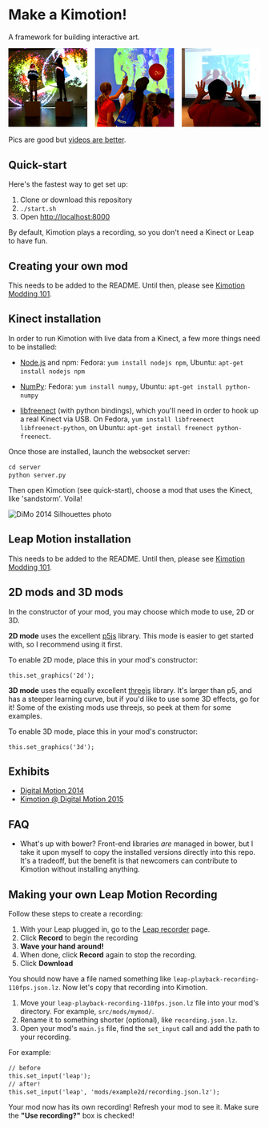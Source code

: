 Make a Kimotion!
================

A framework for building interactive art.

![Kimotion sample](src/images/readme-images/pics.jpg)

Pics are good but [videos are better][videos].

Quick-start
-----------

Here's the fastest way to get set up:

 1. Clone or download this repository
 2. `./start.sh`
 3. Open [http://localhost:8000](http://localhost:8000)

By default, Kimotion plays a recording, so you don't need a Kinect or Leap to
have fun.

Creating your own mod
---------------------

This needs to be added to the README.  Until then, please see [Kimotion Modding
101][modding-101].


Kinect installation
-------------------

In order to run Kimotion with live data from a Kinect, a few more things need
to be installed:

 - [Node.js][node] and npm: Fedora: `yum install nodejs npm`, Ubuntu: `apt-get
   install nodejs npm`

 - [NumPy][numpy]: Fedora: `yum install numpy`, Ubuntu: `apt-get install
   python-numpy`

 - [libfreenect][freenect] (with python bindings), which you'll need in order
   to hook up a real Kinect via USB.  On Fedora, `yum install libfreenect
   libfreenect-python`, on Ubuntu: `apt-get install freenect python-freenect`.

Once those are installed, launch the websocket server:

    cd server
    python server.py

Then open Kimotion (see quick-start), choose a mod that uses the Kinect, like
'sandstorm'.  Voila!

![DiMo 2014 Silhouettes photo](src/images/readme_img.png)

Leap Motion installation
------------------------

This needs to be added to the README.  Until then, please see [Kimotion Modding
101][modding-101].

2D mods and 3D mods
-------------------

In the constructor of your mod, you may choose which mode to use, 2D or 3D.

**2D mode** uses the excellent [p5js][p5js] library.  This mode is easier to get
started with, so I recommend using it first.

To enable 2D mode, place this in your mod's constructor:

    this.set_graphics('2d');

**3D mode** uses the equally excellent [threejs][threejs] library.  It's larger
than p5, and has a steeper learning curve, but if you'd like to use some 3D
effects, go for it!  Some of the existing mods use threejs, so peek at them for
some examples.

To enable 3D mode, place this in your mod's constructor:

    this.set_graphics('3d');

Exhibits
--------

 - [Digital Motion 2014][dimo2014]
 - [Kimotion @ Digital Motion 2015][dimo2015]

FAQ
---

 - What's up with bower?  Front-end libraries *are* managed in bower, but I
   take it upon myself to copy the installed versions directly into this repo.
   It's a tradeoff, but the benefit is that newcomers can contribute to
   Kimotion without installing anything.

Making your own Leap Motion Recording
-------------------------------------

Follow these steps to create a recording:

 1. With your Leap plugged in, go to the [Leap recorder][leap-rec] page.
 2. Click **Record** to begin the recording
 3. **Wave your hand around!**
 4. When done, click **Record** again to stop the recording.
 5. Click **Download**

You should now have a file named something like
`leap-playback-recording-110fps.json.lz`.  Now let's copy that recording into Kimotion.

 1. Move your `leap-playback-recording-110fps.json.lz` file into your mod's
    directory.  For example, `src/mods/mymod/`.
 2. Rename it to something shorter (optional), like `recording.json.lz`.
 3. Open your mod's `main.js` file, find the `set_input` call and add the path
    to your recording.

For example:

    // before
    this.set_input('leap');
    // after!
    this.set_input('leap', 'mods/example2d/recording.json.lz');

Your mod now has its own recording!  Refresh your mod to see it.  Make sure the
**"Use recording?"** box is checked!


[dimo2014]: http://palebluepixel.org/projects/dimo/
[dimo2015]: http://palebluepixel.org/2015/09/26/make-a-kimotion/
[server]: /server
[node]: https://nodejs.org/
[freenect]: http://openkinect.org/wiki/Getting_Started
[numpy]: http://www.numpy.org/
[slides]: http://kimotion.xyz/slides/hackathon
[threejs]: http://threejs.org/
[p5js]: http://p5js.org/
[videos]: https://vimeo.com/couchmode/album/3492711
[leap-rec]: http://leapmotion.github.io/leapjs-playback/recorder/
[modding-101]: http://palebluepixel.org/2016/08/28/kimotion-modding-101/
